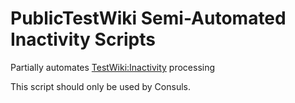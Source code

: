 # PublicTestWiki Semi-Automated Inactivity Scripts
Partially automates [TestWiki:Inactivity](https://publictestwiki.com/wiki/TestWiki:Inactivity) processing

This script should only be used by Consuls.
